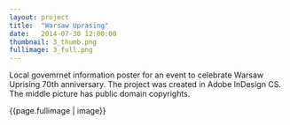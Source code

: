 ```yaml
---
layout: project
title:  "Warsaw Uprasing"
date:   2014-07-30 12:00:00
thumbnail: 3_thumb.png
fullimage: 3_full.png
---
```

Local govemrnet information poster for an event to celebrate Warsaw Uprising 70th anniversary.
The project was
created in Adobe InDesign CS. The middle picture has public domain
copyrights. 

{{page.fullimage | image}}

